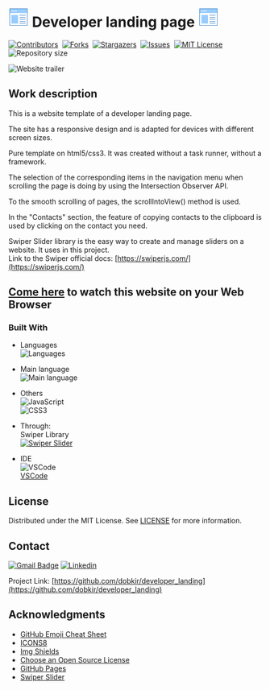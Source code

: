 # ![Landing page icon](/img/icons8-web-design-40.png) Developer landing page ![Landing page icon](/img/icons8-web-design-40.png)

[![Contributors][contributors-shield]][contributors-url]&nbsp;
[![Forks][forks-shield]][forks-url]&nbsp;
[![Stargazers][stars-shield]][stars-url]&nbsp;
[![Issues][issues-shield]][issues-url]&nbsp;
[![MIT License][license-shield]][license-url]&nbsp;
![Repository size][repo-size-shield]&nbsp;

![Website trailer][product-screenshot]

<!-- WORK DESCRIPTION -->
## Work description

This is a website template of a developer landing page.

The site has a responsive design and is adapted for devices with different screen sizes.

Pure template on html5/css3. It was created without a task runner, without a framework.

The selection of the corresponding items in the navigation menu when scrolling the page is doing by using the Intersection Observer API.

To the smooth scrolling of pages, the scrollIntoView() method is used.

In the "Contacts" section, the feature of copying contacts to the clipboard is used by clicking on the contact you need.

Swiper Slider library is the easy way to create and manage sliders on a website. It uses in this project.<br> 
Link to the Swiper official docs: [https://swiperjs.com/](https://swiperjs.com/)<br>

<!-- LINK TO WEBSITE -->
## [Come here](https://dobkir.github.io/developer_landing/) to watch this website on your Web Browser

<!-- TOOLS -->
### Built With

- Languages<br>
![Languages][languages-shield]

- Main language<br>
![Main language][main-language-shield]

- Others<br>
![JavaScript](https://img.shields.io/badge/JavaScript-26.4%25-f1e05a?logo=JavaScript&logoColor=f1e05a&style=for-the-badge)<br>
![CSS3](https://img.shields.io/badge/CSS3-22.7%25-563d7c?logo=CSS3&logoColor=fafafa&style=for-the-badge)

- Through:<br>
Swiper Library<br>
[![Swiper Slider](https://img.shields.io/badge/Swiper-=SLIDER=-a587ff?logo=Swiper&logoColor=a587ff&style=for-the-badge)](https://swiperjs.com/)

- IDE<br>
![VSCode](https://img.icons8.com/color/48/000000/visual-studio-code-2019.png)<br>
 [VSCode](https://code.visualstudio.com/)

<!-- LICENSE -->
## License

Distributed under the MIT License. See [LICENSE](LICENSE.txt) for more information.

<!-- CONTACT -->
## Contact

[![Gmail Badge](https://img.shields.io/badge/Gmail-d14836?style=for-the-badge&logo=Gmail&logoColor=white&link=mailto:p.kirillov2020@gmail.com)](mailto:p.kirillov2020@gmail.com)
[![Linkedin](https://img.shields.io/badge/-LinkedIn-black.svg?style=for-the-badge&logo=linkedin&colorB=555)](https://www.linkedin.com/in/pavel-kirillov-dobkir)

Project Link: [https://github.com/dobkir/developer_landing](https://github.com/dobkir/developer_landing)

<!-- ACKNOWLEDGMENTS -->
## Acknowledgments
- [GitHub Emoji Cheat Sheet](https://www.webpagefx.com/tools/emoji-cheat-sheet)
- [ICONS8](https://icons8.com/)
- [Img Shields](https://shields.io)
- [Choose an Open Source License](https://choosealicense.com)
- [GitHub Pages](https://pages.github.com)
- [Swiper Slider](https://swiperjs.com/)

<!-- MARKDOWN LINKS & IMAGES -->
<!-- https://www.markdownguide.org/basic-syntax/#reference-style-links -->
[contributors-shield]: https://img.shields.io/github/contributors/dobkir/developer_landing.svg?style=for-the-badge
[contributors-url]: https://github.com/dobkir/developer_landing/graphs/contributors
[forks-shield]: https://img.shields.io/github/forks/dobkir/developer_landing.svg?style=for-the-badge
[forks-url]: https://github.com/dobkir/developer_landing/network/members
[stars-shield]: https://img.shields.io/github/stars/dobkir/developer_landing.svg?style=for-the-badge
[stars-url]: https://github.com/dobkir/developer_landing/stargazers
[issues-shield]: https://img.shields.io/github/issues/dobkir/developer_landing.svg?style=for-the-badge
[issues-url]: https://github.com/dobkir/developer_landing/issues
[license-shield]: https://img.shields.io/github/license/dobkir/developer_landing.svg?style=for-the-badge
[license-url]: https://github.com/dobkir/developer_landing/blob/master/LICENSE.txt
[repo-size-shield]: https://img.shields.io/github/repo-size/dobkir/developer_landing.svg?style=for-the-badge
[languages-shield]: https://img.shields.io/github/languages/count/dobkir/developer_landing.svg?style=for-the-badge
[main-language-shield]: https://img.shields.io/github/languages/top/dobkir/developer_landing.svg?style=for-the-badge&color=563d7c
[product-screenshot]: https://github.com/dobkir/trailers/blob/master/developer_landing_trailer/developer_landing_trailer.gif
